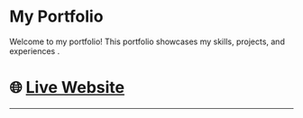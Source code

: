 # My Portfolio
Welcome to my portfolio! This portfolio showcases my skills, projects, and experiences .

#  🌐 [Live Website](https://www.alex-shrestha.com.np)

---
